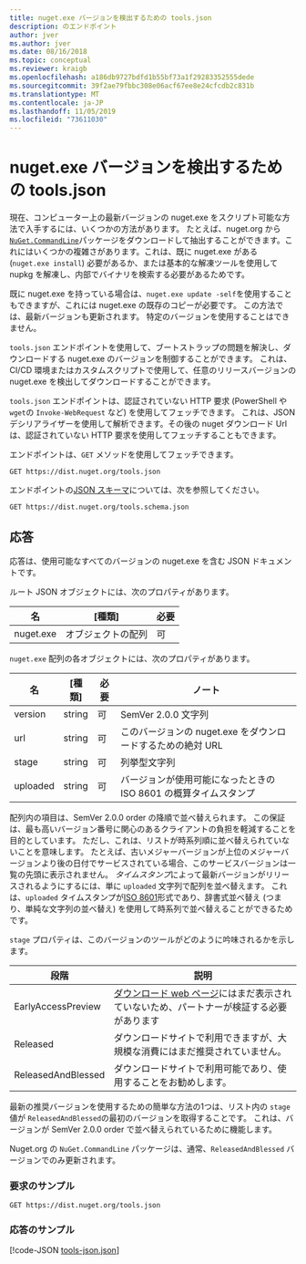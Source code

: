 ```yaml
---
title: nuget.exe バージョンを検出するための tools.json
description: のエンドポイント
author: jver
ms.author: jver
ms.date: 08/16/2018
ms.topic: conceptual
ms.reviewer: kraigb
ms.openlocfilehash: a186db9727bdfd1b55bf73a1f29283352555dede
ms.sourcegitcommit: 39f2ae79fbbc308e06acf67ee8e24cfcdb2c831b
ms.translationtype: MT
ms.contentlocale: ja-JP
ms.lasthandoff: 11/05/2019
ms.locfileid: "73611030"
---
```

# <a name="toolsjson-for-discovering-nugetexe-versions"></a>nuget.exe バージョンを検出するための tools.json

現在、コンピューター上の最新バージョンの nuget.exe をスクリプト可能な方法で入手するには、いくつかの方法があります。 たとえば、nuget.org から[`NuGet.CommandLine`](https://www.nuget.org/packages/NuGet.CommandLine/)パッケージをダウンロードして抽出することができます。これにはいくつかの複雑さがあります。これは、既に nuget.exe がある (`nuget.exe install`) 必要があるか、または基本的な解凍ツールを使用して nupkg を解凍し、内部でバイナリを検索する必要があるためです。

既に nuget.exe を持っている場合は、`nuget.exe update -self`を使用することもできますが、これには nuget.exe の既存のコピーが必要です。 この方法では、最新バージョンも更新されます。 特定のバージョンを使用することはできません。

`tools.json` エンドポイントを使用して、ブートストラップの問題を解決し、ダウンロードする nuget.exe のバージョンを制御することができます。 これは、CI/CD 環境またはカスタムスクリプトで使用して、任意のリリースバージョンの nuget.exe を検出してダウンロードすることができます。

`tools.json` エンドポイントは、認証されていない HTTP 要求 (PowerShell や `wget`の `Invoke-WebRequest` など) を使用してフェッチできます。 これは、JSON デシリアライザーを使用して解析できます。その後の nuget ダウンロード Url は、認証されていない HTTP 要求を使用してフェッチすることもできます。

エンドポイントは、`GET` メソッドを使用してフェッチできます。

    GET https://dist.nuget.org/tools.json

エンドポイントの[JSON スキーマ](https://json-schema.org/)については、次を参照してください。

    GET https://dist.nuget.org/tools.schema.json

## <a name="response"></a>応答

応答は、使用可能なすべてのバージョンの nuget.exe を含む JSON ドキュメントです。

ルート JSON オブジェクトには、次のプロパティがあります。

名      | [種類]             | 必要
--------- | ---------------- | --------
nuget.exe | オブジェクトの配列 | 可

`nuget.exe` 配列の各オブジェクトには、次のプロパティがあります。

名     | [種類]   | 必要 | ノート
-------- | ------ | -------- | -----
version  | string | 可      | SemVer 2.0.0 文字列
url      | string | 可      | このバージョンの nuget.exe をダウンロードするための絶対 URL
stage    | string | 可      | 列挙型文字列
uploaded | string | 可      | バージョンが使用可能になったときの ISO 8601 の概算タイムスタンプ

配列内の項目は、SemVer 2.0.0 order の降順で並べ替えられます。 この保証は、最も高いバージョン番号に関心のあるクライアントの負担を軽減することを目的としています。 ただし、これは、リストが時系列順に並べ替えられていないことを意味します。 たとえば、古いメジャーバージョンが上位のメジャーバージョンより後の日付でサービスされている場合、このサービスバージョンは一覧の先頭に表示されません。 *タイムスタンプ*によって最新バージョンがリリースされるようにするには、単に `uploaded` 文字列で配列を並べ替えます。 これは、`uploaded` タイムスタンプが[ISO 8601](https://www.iso.org/iso-8601-date-and-time-format.html)形式であり、辞書式並べ替え (つまり、単純な文字列の並べ替え) を使用して時系列で並べ替えることができるためです。

`stage` プロパティは、このバージョンのツールがどのように吟味されるかを示します。 

段階              | 説明
------------------ | ------
EarlyAccessPreview | [ダウンロード web ページ](https://www.nuget.org/downloads)にはまだ表示されていないため、パートナーが検証する必要があります
Released           | ダウンロードサイトで利用できますが、大規模な消費にはまだ推奨されていません。
ReleasedAndBlessed | ダウンロードサイトで利用可能であり、使用することをお勧めします。

最新の推奨バージョンを使用するための簡単な方法の1つは、リスト内の `stage` 値が `ReleasedAndBlessed`の最初のバージョンを取得することです。 これは、バージョンが SemVer 2.0.0 order で並べ替えられているために機能します。

Nuget.org の `NuGet.CommandLine` パッケージは、通常、`ReleasedAndBlessed` バージョンでのみ更新されます。

### <a name="sample-request"></a>要求のサンプル

    GET https://dist.nuget.org/tools.json

### <a name="sample-response"></a>応答のサンプル

[!code-JSON [tools-json.json](./_data/tools-json.json)]
